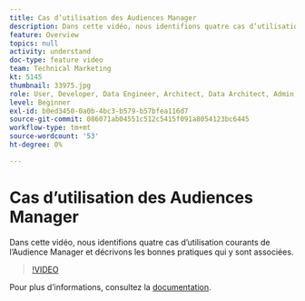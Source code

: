 ```yaml
---
title: Cas d’utilisation des Audiences Manager
description: Dans cette vidéo, nous identifions quatre cas d’utilisation courants de l’Audience Manager et décrivons les bonnes pratiques qui y sont associées.
feature: Overview
topics: null
activity: understand
doc-type: feature video
team: Technical Marketing
kt: 5145
thumbnail: 33975.jpg
role: User, Developer, Data Engineer, Architect, Data Architect, Admin, Leader
level: Beginner
exl-id: b0ed3450-0a0b-4bc3-b579-b57bfea116d7
source-git-commit: 086071ab04551c512c5415f091a8054123bc6445
workflow-type: tm+mt
source-wordcount: '53'
ht-degree: 0%

---
```


# Cas d’utilisation des Audiences Manager

Dans cette vidéo, nous identifions quatre cas d’utilisation courants de l’Audience Manager et décrivons les bonnes pratiques qui y sont associées.

>[!VIDEO](https://video.tv.adobe.com/v/37268/?quality=12&captions=fre_fr)

Pour plus d’informations, consultez la [documentation](https://experienceleague.adobe.com/docs/audience-manager/user-guide/aam-home.html?lang=fr).
